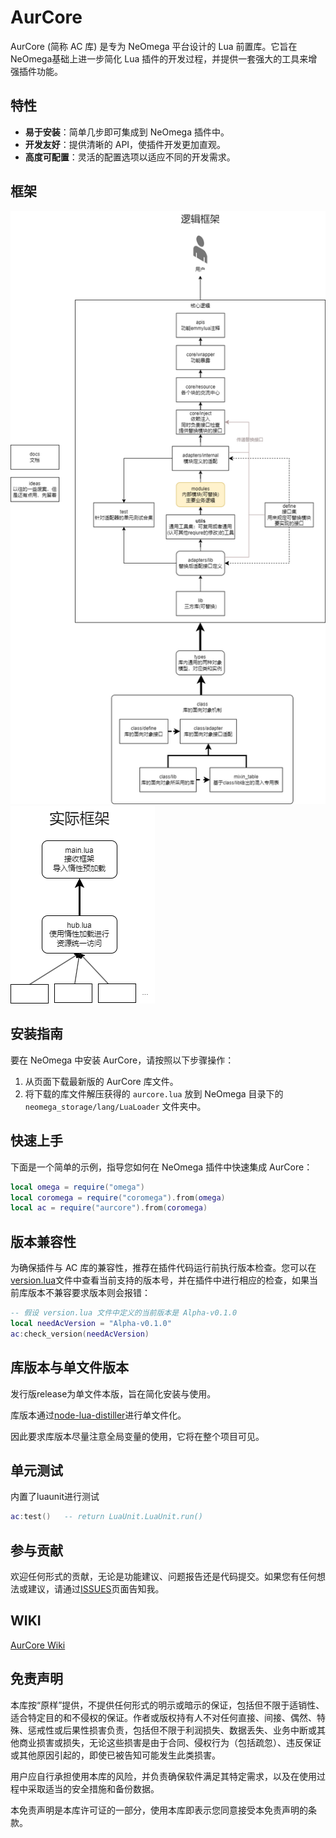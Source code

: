 # AurCore

AurCore (简称 AC 库) 是专为 NeOmega 平台设计的 Lua 前置库。它旨在NeOmega基础上进一步简化 Lua 插件的开发过程，并提供一套强大的工具来增强插件功能。

## 特性

- **易于安装**：简单几步即可集成到 NeOmega 插件中。
- **开发友好**：提供清晰的 API，使插件开发更加直观。
- **高度可配置**：灵活的配置选项以适应不同的开发需求。

## 框架
![逻辑框架](docs/aurcore.png)
![实际框架](docs/aurcore2.png)

## 安装指南

要在 NeOmega 中安装 AurCore，请按照以下步骤操作：

1. 从页面下载最新版的 AurCore 库文件。
2. 将下载的库文件解压获得的 `aurcore.lua` 放到 NeOmega 目录下的 `neomega_storage/lang/LuaLoader` 文件夹中。

## 快速上手

下面是一个简单的示例，指导您如何在 NeOmega 插件中快速集成 AurCore：

```lua
local omega = require("omega")
local coromega = require("coromega").from(omega)
local ac = require("aurcore").from(coromega)
```

## 版本兼容性
为确保插件与 AC 库的兼容性，推荐在插件代码运行前执行版本检查。您可以在[version.lua](https://github.com/Aurilia0617/aurcore/blob/main/config/version.lua)文件中查看当前支持的版本号，并在插件中进行相应的检查，如果当前库版本不兼容要求版本则会报错：

```lua
-- 假设 version.lua 文件中定义的当前版本是 Alpha-v0.1.0
local needAcVersion = "Alpha-v0.1.0"
ac:check_version(needAcVersion)
```

## 库版本与单文件版本
发行版release为单文件本版，旨在简化安装与使用。

库版本通过[node-lua-distiller](https://github.com/Aurilia0617/node-lua-distiller)进行单文件化。

因此要求库版本尽量注意全局变量的使用，它将在整个项目可见。

## 单元测试
内置了luaunit进行测试
```lua
ac:test()   -- return LuaUnit.LuaUnit.run()
```

## 参与贡献
欢迎任何形式的贡献，无论是功能建议、问题报告还是代码提交。如果您有任何想法或建议，请通过[ISSUES](https://github.com/Aurilia0617/aurcore/issues)页面告知我。

## WIKI
[AurCore Wiki](https://github.com/Aurilia0617/aurcore/wiki)

## 免责声明

本库按“原样”提供，不提供任何形式的明示或暗示的保证，包括但不限于适销性、适合特定目的和不侵权的保证。作者或版权持有人不对任何直接、间接、偶然、特殊、惩戒性或后果性损害负责，包括但不限于利润损失、数据丢失、业务中断或其他商业损害或损失，无论这些损害是由于合同、侵权行为（包括疏忽）、违反保证或其他原因引起的，即使已被告知可能发生此类损害。

用户应自行承担使用本库的风险，并负责确保软件满足其特定需求，以及在使用过程中采取适当的安全措施和备份数据。

本免责声明是本库许可证的一部分，使用本库即表示您同意接受本免责声明的条款。